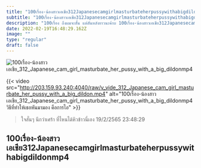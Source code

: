 ```yaml
---
title: "100เรื่อง-น้องสาวเอเชีย312Japanesecamgirlmasturbateherpussywithabigdildonmp4"
subtitle: "100เรื่อง-น้องสาวเอเชีย312Japanesecamgirlmasturbateherpussywithabigdildonmp4 นั่งดูรูปตัวเองแล้วก็ท้องร้อง คนอะไรน่ากินจริงๆ"
description: "100เรื่อง ถึงผมจะสั้น แต่สันหลังยาวนะค้าบ 100เรื่อง-น้องสาวเอเชีย312Japanesecamgirlmasturbateherpussywithabigdildonmp4 19/2/2565 23:48:29"
date: 2022-02-19T16:48:29.162Z
image: ""
type: "regular"
draft: false
---
```


![100เรื่อง-น้องสาวเอเชีย_312_Japanese_cam_girl_masturbate_her_pussy_with_a_big_dildonmp4](http://203.159.93.240:4040/raw/v_vide_312_Japanese_cam_girl_masturbate_her_pussy_with_a_big_dildon.jpg)

{{< video src="http://203.159.93.240:4040/raw/v_vide_312_Japanese_cam_girl_masturbate_her_pussy_with_a_big_dildon.mp4" alt="100เรื่อง-น้องสาวเอเชีย_312_Japanese_cam_girl_masturbate_her_pussy_with_a_big_dildonmp4 วิธีที่ทำให้เธอหันมามอง คือการไอ" >}}


> ใจสั่นๆ นึกว่าเศร้า ที่ไหนได้หิวข้าวนี่เอง 19/2/2565 23:48:29

## 100เรื่อง-น้องสาวเอเชีย312Japanesecamgirlmasturbateherpussywithabigdildonmp4
